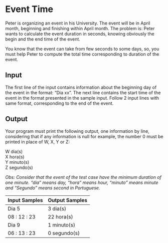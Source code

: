 # Event Time
Peter is organizing an event in his University. The event will be in April month, beginning and finishing within April month. The problem is: Peter wants to calculate the event duration in seconds, knowing obviously the begin and the end time of the event.

You know that the event can take from few seconds to some days, so, you must help Peter to compute the total time corresponding to duration of the event.

## Input
The first line of the input contains information about the beginning day of the event in the format: “Dia xx”. The next line contains the start time of the event in the format presented in the sample input. Follow 2 input lines with same format, corresponding to the end of the event.


## Output
Your program must print the following output, one information by line, considering that if any information is null for example, the number 0 must be printed in place of W, X, Y or Z:

W dia(s)<br>
X hora(s)<br>
Y minuto(s)<br>
Z segundo(s)

*Obs: Consider that the event of the test case have the minimum duration of one minute. “dia” means day, “hora” means hour, “minuto” means minute and “Segundo” means second in Portuguese.*

| Input Samples | Output Samples |
|---------------|----------------|
| Dia 5         | 3 dia(s)       |
| 08 : 12 : 23  | 22 hora(s)     |
| Dia 9         | 1 minuto(s)    |
| 06 : 13 : 23  | 0 segundo(s)   |